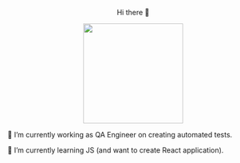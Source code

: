<div align='center'>
  <p>Hi there 👋</p>
  <img src="https://media.tenor.com/NwY5ppxLs_oAAAAd/kitten-keybo.gif" height='200px'>
</div>

<div>
  <p>🔭 I’m currently working as QA Engineer on creating automated tests.</p>
  <p>🌱 I’m currently learning JS (and want to create React application).</p>
</div>
<!--
**birdman93/birdman93** is a ✨ _special_ ✨ repository because its `README.md` (this file) appears on your GitHub profile.

Here are some ideas to get you started:

- 🔭 I’m currently working on ...
- 🌱 I’m currently learning ...
- 👯 I’m looking to collaborate on ...
- 🤔 I’m looking for help with ...
- 💬 Ask me about ...
- 📫 How to reach me: ...
- 😄 Pronouns: ...
- ⚡ Fun fact: ...
-->
